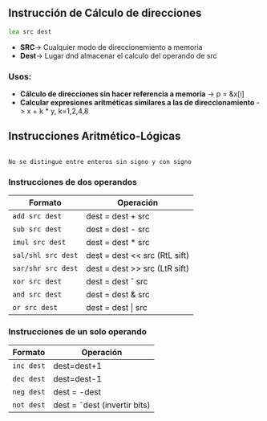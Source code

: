 ## Instrucción de Cálculo de direcciones
```asm
lea src dest
```
- **SRC**-> Cualquier modo de direccionemiento a memoria
- **Dest**-> Lugar dnd almacenar el calculo del operando de src

### Usos:
- **Cálculo de direcciones sin hacer referencia a memoria** ->  p = &x\[i]
- **Calcular expresiones  aritméticas similares a las de direccionamiento** -> x + k * y, k=1,2,4,8

## Instrucciones Aritmético-Lógicas

```ad-important

No se distingue entre enteros sin signo y con signo

```

### Instrucciones de dos operandos
| Formato            | Operación                           |     
| ------------------ | ----------------------------------- |
| `add src dest`     | dest = dest + src                   |     
| `sub src dest`     | dest = dest - src                   |     
| `imul src dest`    | dest = dest * src                   |     
| `sal/shl src dest` | dest = dest << src (RtL sift)       |     
| `sar/shr src dest` | dest = dest >> src (LtR sift)       |     
| `xor src dest`     | dest = dest ˆ src                   |     
| `and src dest`     | dest = dest & src                   |     
| `or src dest`      | dest = dest \| src |     
### Instrucciones de un solo operando
| Formato    | Operación                    |
| ---------- | ---------------------------- |
| `inc dest` | dest=dest+1                  |
| `dec dest` | dest=dest-1                  |
| `neg dest` | dest = -dest                 |
| `not dest` | dest = ˜dest (invertir bits) |

